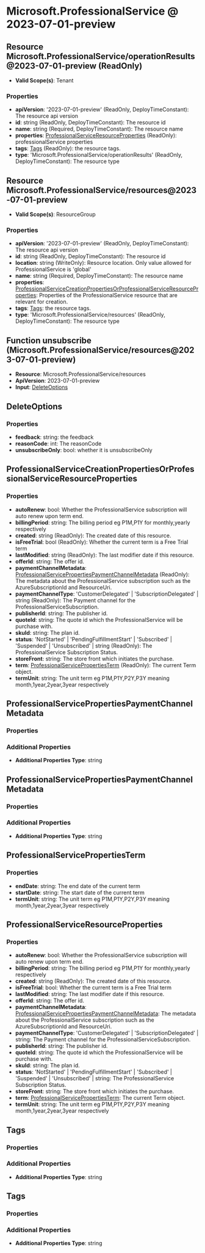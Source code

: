 # Microsoft.ProfessionalService @ 2023-07-01-preview

## Resource Microsoft.ProfessionalService/operationResults@2023-07-01-preview (ReadOnly)
* **Valid Scope(s)**: Tenant
### Properties
* **apiVersion**: '2023-07-01-preview' (ReadOnly, DeployTimeConstant): The resource api version
* **id**: string (ReadOnly, DeployTimeConstant): The resource id
* **name**: string (Required, DeployTimeConstant): The resource name
* **properties**: [ProfessionalServiceResourceProperties](#professionalserviceresourceproperties) (ReadOnly): professionalService properties
* **tags**: [Tags](#tags) (ReadOnly): the resource tags.
* **type**: 'Microsoft.ProfessionalService/operationResults' (ReadOnly, DeployTimeConstant): The resource type

## Resource Microsoft.ProfessionalService/resources@2023-07-01-preview
* **Valid Scope(s)**: ResourceGroup
### Properties
* **apiVersion**: '2023-07-01-preview' (ReadOnly, DeployTimeConstant): The resource api version
* **id**: string (ReadOnly, DeployTimeConstant): The resource id
* **location**: string (WriteOnly): Resource location. Only value allowed for ProfessionalService is 'global'
* **name**: string (Required, DeployTimeConstant): The resource name
* **properties**: [ProfessionalServiceCreationPropertiesOrProfessionalServiceResourceProperties](#professionalservicecreationpropertiesorprofessionalserviceresourceproperties): Properties of the ProfessionalService resource that are relevant for creation.
* **tags**: [Tags](#tags): the resource tags.
* **type**: 'Microsoft.ProfessionalService/resources' (ReadOnly, DeployTimeConstant): The resource type

## Function unsubscribe (Microsoft.ProfessionalService/resources@2023-07-01-preview)
* **Resource**: Microsoft.ProfessionalService/resources
* **ApiVersion**: 2023-07-01-preview
* **Input**: [DeleteOptions](#deleteoptions)

## DeleteOptions
### Properties
* **feedback**: string: the feedback
* **reasonCode**: int: The reasonCode
* **unsubscribeOnly**: bool: whether it is unsubscribeOnly

## ProfessionalServiceCreationPropertiesOrProfessionalServiceResourceProperties
### Properties
* **autoRenew**: bool: Whether the ProfessionalService subscription will auto renew upon term end.
* **billingPeriod**: string: The billing period eg P1M,P1Y for monthly,yearly respectively
* **created**: string (ReadOnly): The created date of this resource.
* **isFreeTrial**: bool (ReadOnly): Whether the current term is a Free Trial term
* **lastModified**: string (ReadOnly): The last modifier date if this resource.
* **offerId**: string: The offer id.
* **paymentChannelMetadata**: [ProfessionalServicePropertiesPaymentChannelMetadata](#professionalservicepropertiespaymentchannelmetadata) (ReadOnly): The metadata about the ProfessionalService subscription such as the AzureSubscriptionId and ResourceUri.
* **paymentChannelType**: 'CustomerDelegated' | 'SubscriptionDelegated' | string (ReadOnly): The Payment channel for the ProfessionalServiceSubscription.
* **publisherId**: string: The publisher id.
* **quoteId**: string: The quote id which the ProfessionalService will be purchase with.
* **skuId**: string: The plan id.
* **status**: 'NotStarted' | 'PendingFulfillmentStart' | 'Subscribed' | 'Suspended' | 'Unsubscribed' | string (ReadOnly): The ProfessionalService Subscription Status.
* **storeFront**: string: The store front which initiates the purchase.
* **term**: [ProfessionalServicePropertiesTerm](#professionalservicepropertiesterm) (ReadOnly): The current Term object.
* **termUnit**: string: The unit term eg P1M,P1Y,P2Y,P3Y meaning month,1year,2year,3year respectively

## ProfessionalServicePropertiesPaymentChannelMetadata
### Properties
### Additional Properties
* **Additional Properties Type**: string

## ProfessionalServicePropertiesPaymentChannelMetadata
### Properties
### Additional Properties
* **Additional Properties Type**: string

## ProfessionalServicePropertiesTerm
### Properties
* **endDate**: string: The end date of the current term
* **startDate**: string: The start date of the current term
* **termUnit**: string: The unit term eg P1M,P1Y,P2Y,P3Y meaning month,1year,2year,3year respectively

## ProfessionalServiceResourceProperties
### Properties
* **autoRenew**: bool: Whether the ProfessionalService subscription will auto renew upon term end.
* **billingPeriod**: string: The billing period eg P1M,P1Y for monthly,yearly respectively
* **created**: string (ReadOnly): The created date of this resource.
* **isFreeTrial**: bool: Whether the current term is a Free Trial term
* **lastModified**: string: The last modifier date if this resource.
* **offerId**: string: The offer id.
* **paymentChannelMetadata**: [ProfessionalServicePropertiesPaymentChannelMetadata](#professionalservicepropertiespaymentchannelmetadata): The metadata about the ProfessionalService subscription such as the AzureSubscriptionId and ResourceUri.
* **paymentChannelType**: 'CustomerDelegated' | 'SubscriptionDelegated' | string: The Payment channel for the ProfessionalServiceSubscription.
* **publisherId**: string: The publisher id.
* **quoteId**: string: The quote id which the ProfessionalService will be purchase with.
* **skuId**: string: The plan id.
* **status**: 'NotStarted' | 'PendingFulfillmentStart' | 'Subscribed' | 'Suspended' | 'Unsubscribed' | string: The ProfessionalService Subscription Status.
* **storeFront**: string: The store front which initiates the purchase.
* **term**: [ProfessionalServicePropertiesTerm](#professionalservicepropertiesterm): The current Term object.
* **termUnit**: string: The unit term eg P1M,P1Y,P2Y,P3Y meaning month,1year,2year,3year respectively

## Tags
### Properties
### Additional Properties
* **Additional Properties Type**: string

## Tags
### Properties
### Additional Properties
* **Additional Properties Type**: string

